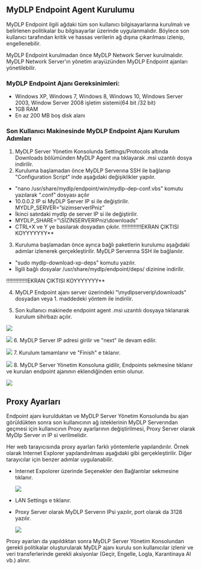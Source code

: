 ## MyDLP Endpoint Agent Kurulumu

MyDLP Endpoint ilgili ağdaki tüm son kullanıcı bilgisayarlarına kurulmalı ve belirlenen politikalar bu bilgisayarlar üzerinde uygulanmalıdır. Böylece son kullanıcı tarafından kritik ve hassas verilerin ağ dışına çıkarılması izlenip, engellenebilir.

MyDLP Endpoint kurulmadan önce MyDLP Network Server kurulmalıdır. MyDLP Network Server'ın yönetim arayüzünden MyDLP Endpoint ajanları yönetilebilir. 

### MyDLP Endpoint Ajanı Gereksinimleri:
* Windows XP, Windows 7, Windows 8, Windows 10, Windows Server 2003, Window Server 2008 işletim sistemi(64 bit /32 bit)
* 1GB RAM
* En az 200 MB boş disk alanı 

### Son Kullanıcı Makinesinde MyDLP Endpoint Ajanı Kurulum Adımları
1. MyDLP Server Yönetim Konsolunda Settings/Protocols altında Downloads bölümünden MyDLP Agent ına tıklayarak .msi uzantılı dosya indirilir.
2. Kuruluma başlamadan önce MyDLP Serverına SSH ile bağlanıp "Configuration Script" inde aşağıdaki değişiklikler yapılır.

  * "nano /usr/share/mydlp/endpoint/win/mydlp-dep-conf.vbs" komutu yazılarak “.conf” dosyası açılır
  * 10.0.0.2 IP si MyDLP Server IP si ile değiştirilir.  MYDLP_SERVER=”sizimserverIPniz”
  * İkinci satırdaki mydlp de server IP si ile değiştirilir. 
  * MYDLP_SHARE=”\\SİZİNSERVERIPniz\downloads”
  * CTRL+X ve Y ye basılarak dosyadan çıkılır. 
!!!!!!!!!!!!!EKRAN ÇIKTISI KOYYYYYYY**
3. Kuruluma başlamadan önce ayrıca bağlı paketlerin kurulumu aşağıdaki adımlar izlenerek gerçekleştirilir.
MyDLP Serverına SSH ile bağlanılır.

  * "sudo mydlp-download-xp-deps" komutu yazılır.
  * İlgili bağlı dosyalar /usr/share/mydlp/endpoint/deps/ dizinine indirilir.

!!!!!!!!!!!!!!EKRAN ÇIKTISI KOYYYYYYY**

4. MyDLP Endpoint ajanı server üzerindeki "\\mydlpserverip\downloads" dosyadan veya 1. maddedeki yöntem ile indirilir.

5. Son kullanıcı makinede endpoint agent .msi uzantılı dosyaya tıklanarak kurulum sihirbazı açılır.

![](https://cloud.githubusercontent.com/assets/20702065/17460715/d84371e0-5c7a-11e6-9e1b-262a28f2b7d8.png)

![](https://cloud.githubusercontent.com/assets/20702065/17460716/dc2fa6e8-5c7a-11e6-94c7-71eb542529de.png)
6. MyDLP Server IP adresi girilir ve "next" ile devam edilir.

![](https://cloud.githubusercontent.com/assets/20702065/17460717/de8f03de-5c7a-11e6-9a4b-600ddfe5c7ba.png)
7. Kurulum tamamlanır ve "Finish" e tıklanır.

![](https://cloud.githubusercontent.com/assets/20702065/17460723/fb53d6c0-5c7a-11e6-9040-ff4d3a35b8ba.png)
8. MyDLP Server Yönetim Konsoluna gidilir, Endpoints sekmesine tıklanır ve kurulan endpoint ajanının eklendiğinden emin olunur.

![](https://cloud.githubusercontent.com/assets/20702065/17460731/1375fc7e-5c7b-11e6-9795-1ead1fd2943e.png)

## Proxy Ayarları

Endpoint ajanı kurulduktan ve MyDLP Server Yönetim Konsolunda bu ajan görüldükten sonra son kullanıcının ağ isteklerinin MyDLP Serverından geçmesi için kullanıcının Proxy ayarlarının değiştirilmesi, Proxy Server olarak MyDlp Server ın IP si verilmelidir.

Her web tarayıcısında proxy ayarları farklı yöntemlerle yapılandırılır. Örnek olarak Internet Explorer yapılandırılması aşağıdaki gibi gerçekleştirilir. Diğer tarayıcılar için benzer adımlar uygulanabilir.
 * Internet Expolorer üzerinde Seçenekler den Bağlantılar sekmesine tıklanır.
   
   ![](https://cloud.githubusercontent.com/assets/20702065/17460733/1a394df4-5c7b-11e6-80e0-82ae436c0a31.png)
 * LAN Settings e tıklanır.
 * Proxy Server olarak MyDLP Serverın IPsi yazılır, port olarak da 3128 yazılır. 
  
   ![](https://cloud.githubusercontent.com/assets/20702065/17460734/1d063592-5c7b-11e6-9347-a1cbd080889f.png)
 
Proxy ayarları da yapıldıktan sonra MyDLP Server Yönetim Konsolundan gerekli politikalar oluşturularak MyDLP ajanı kurulu son kullanıcılar izlenir ve veri  transferlerinde gerekli aksiyonlar (Geçir, Engelle, Logla, Karantinaya Al vb.) alınır.

